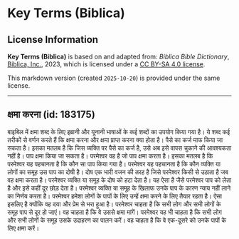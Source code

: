 # Key Terms (Biblica)

## License Information

**Key Terms (Biblica)** is based on and adapted from: _Biblica Bible Dictionary_, [Biblica, Inc.](https://www.biblica.com/), 2023, which is licensed under a [CC BY-SA 4.0 license](https://creativecommons.org/licenses/by-sa/4.0/legalcode.en).

This markdown version (created `2025-10-20`) is provided under the same license.



--------------------------------

## क्षमा करना (id: 183175)

बाइबिल में क्षमा शब्द के लिए इब्रानी और यूनानी भाषाओं के कई शब्दों का उपयोग किया गया है। ये शब्द कई तरीकों से वर्णन करते हैं कि क्षमा करना और क्षमा प्राप्त करना क्या होता है। पैसे का कर्ज माफ किया जा सकता है। इसका मतलब है कि जिस व्यक्ति पर पैसे का कर्ज है, उसे अब इसे वापस चुकाने की आवश्यकता नहीं है। पाप क्षमा किया जा सकता है। परमेश्वर वह है जो पाप क्षमा करता है। इसका मतलब है कि परमेश्वर यह पहचानता है कि कौन सा पाप किया गया है। परमेश्वर यह पहचानता है कि कौन व्यक्ति या लोगों का समूह उस पाप का दोषी है। दोष एक भारी वजन की तरह है जिसे परमेश्वर किसी से उठाता है जब वह क्षमा करता है। परमेश्वर व्यक्ति या समूह के दोष को हटा देता है। यह ऐसा है जैसे परमेश्वर पाप को लेता है और इसे कहीं दूर छोड़ देता है। परमेश्वर व्यक्ति या समूह के खिलाफ उनके पाप के कारण न्याय नहीं लाने का निर्णय करता है। परमेश्वर हमेशा लोगों के पापों के लिए उन्हें क्षमा करने के लिए तैयार रहता है। ऐसा इसलिए है क्योंकि वह दया और प्रेम से भरा हुआ है। परमेश्वर चाहता है कि सभी लोग और सभी लोगों के समूह पाप से दूर हो जाएं। वह चाहता है कि वे उससे क्षमा मांगें। परमेश्वर यह भी चाहता है कि सभी लोग और सभी लोगों के समूह उसके उदाहरण का पालन करें। वह चाहता है कि वे एक\-दूसरे को उनके पापों के लिए क्षमा करें।


